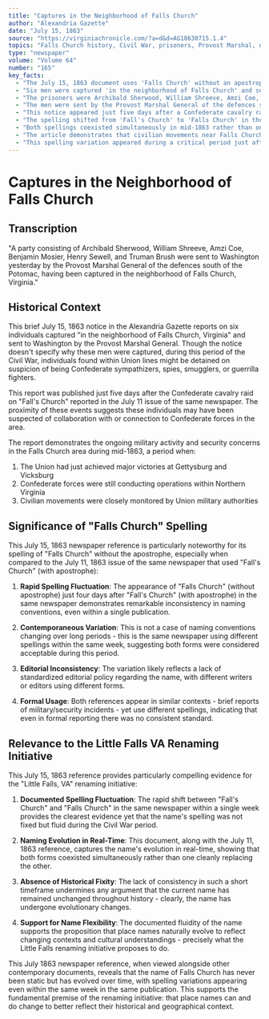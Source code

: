 ```yaml
---
title: "Captures in the Neighborhood of Falls Church"
author: "Alexandria Gazette"
date: "July 15, 1863"
source: "https://virginiachronicle.com/?a=d&d=AG18630715.1.4"
topics: "Falls Church history, Civil War, prisoners, Provost Marshal, naming conventions, place names"
type: "newspaper"
volume: "Volume 64"
number: "165"
key_facts:
  - "The July 15, 1863 document uses 'Falls Church' without an apostrophe"
  - "Six men were captured 'in the neighborhood of Falls Church' and sent to Washington"
  - "The prisoners were Archibald Sherwood, William Shreeve, Amzi Coe, Benjamin Mosier, Henry Sewell, and Truman Brush"
  - "The men were sent by the Provost Marshal General of the defences south of the Potomac"
  - "This notice appeared just five days after a Confederate cavalry raid on 'Fall's Church' in the same newspaper"
  - "The spelling shifted from 'Fall's Church' to 'Falls Church' in the same newspaper within a single week"
  - "Both spellings coexisted simultaneously in mid-1863 rather than one clearly replacing the other"
  - "The article demonstrates that civilian movements near Falls Church were closely monitored by Union authorities"
  - "This spelling variation appeared during a critical period just after Union victories at Gettysburg and Vicksburg"
---
```


# Captures in the Neighborhood of Falls Church

## Transcription

"A party consisting of Archibald Sherwood, William Shreeve, Amzi Coe, Benjamin Mosier, Henry Sewell, and Truman Brush were sent to Washington yesterday by the Provost Marshal General of the defences south of the Potomac, having been captured in the neighborhood of Falls Church, Virginia."

## Historical Context

This brief July 15, 1863 notice in the Alexandria Gazette reports on six individuals captured "in the neighborhood of Falls Church, Virginia" and sent to Washington by the Provost Marshal General. Though the notice doesn't specify why these men were captured, during this period of the Civil War, individuals found within Union lines might be detained on suspicion of being Confederate sympathizers, spies, smugglers, or guerrilla fighters.

This report was published just five days after the Confederate cavalry raid on "Fall's Church" reported in the July 11 issue of the same newspaper. The proximity of these events suggests these individuals may have been suspected of collaboration with or connection to Confederate forces in the area.

The report demonstrates the ongoing military activity and security concerns in the Falls Church area during mid-1863, a period when:

1. The Union had just achieved major victories at Gettysburg and Vicksburg
2. Confederate forces were still conducting operations within Northern Virginia
3. Civilian movements were closely monitored by Union military authorities

## Significance of "Falls Church" Spelling

This July 15, 1863 newspaper reference is particularly noteworthy for its spelling of "Falls Church" without the apostrophe, especially when compared to the July 11, 1863 issue of the same newspaper that used "Fall's Church" (with apostrophe):

1. **Rapid Spelling Fluctuation**: The appearance of "Falls Church" (without apostrophe) just four days after "Fall's Church" (with apostrophe) in the same newspaper demonstrates remarkable inconsistency in naming conventions, even within a single publication.

2. **Contemporaneous Variation**: This is not a case of naming conventions changing over long periods - this is the same newspaper using different spellings within the same week, suggesting both forms were considered acceptable during this period.

3. **Editorial Inconsistency**: The variation likely reflects a lack of standardized editorial policy regarding the name, with different writers or editors using different forms.

4. **Formal Usage**: Both references appear in similar contexts - brief reports of military/security incidents - yet use different spellings, indicating that even in formal reporting there was no consistent standard.

## Relevance to the Little Falls VA Renaming Initiative

This July 15, 1863 reference provides particularly compelling evidence for the "Little Falls, VA" renaming initiative:

1. **Documented Spelling Fluctuation**: The rapid shift between "Fall's Church" and "Falls Church" in the same newspaper within a single week provides the clearest evidence yet that the name's spelling was not fixed but fluid during the Civil War period.

2. **Naming Evolution in Real-Time**: This document, along with the July 11, 1863 reference, captures the name's evolution in real-time, showing that both forms coexisted simultaneously rather than one cleanly replacing the other.

3. **Absence of Historical Fixity**: The lack of consistency in such a short timeframe undermines any argument that the current name has remained unchanged throughout history - clearly, the name has undergone evolutionary changes.

4. **Support for Name Flexibility**: The documented fluidity of the name supports the proposition that place names naturally evolve to reflect changing contexts and cultural understandings - precisely what the Little Falls renaming initiative proposes to do.

This July 1863 newspaper reference, when viewed alongside other contemporary documents, reveals that the name of Falls Church has never been static but has evolved over time, with spelling variations appearing even within the same week in the same publication. This supports the fundamental premise of the renaming initiative: that place names can and do change to better reflect their historical and geographical context. 